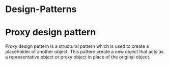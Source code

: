 # Design-Patterns

# Proxy design pattern
Proxy design pattern is a structural pattern which is used to create a placeholder of another object. This pattern create a new object that acts as a representative object or proxy object in place of the original object.
 
